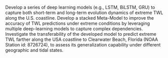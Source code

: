 Develop a series of deep learning models (e.g., LSTM, BiLSTM, GRU) to capture both short-term and long-term evolution dynamics of extreme TWL along the U.S. coastline.
Develop a stacked Meta-Model to improve the accuracy of TWL predictions under extreme conditions by leveraging multiple deep-learning models to capture complex dependencies.
Investigate the transferability of the developed model to predict extreme TWL farther along the USA coastline to Clearwater Beach, Florida (NOAA Station id: 8726724), to assess its generalization capability under different geographic and tidal states. 
